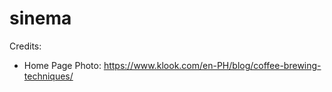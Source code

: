 # sinema

Credits:

-   Home Page Photo: https://www.klook.com/en-PH/blog/coffee-brewing-techniques/
